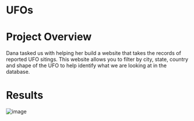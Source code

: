 # UFOs
# Project Overview
Dana tasked us with helping her build a website that takes the records of reported UFO sitings. This website allows you to filter by city, state, country and shape of the UFO to help identify what we are looking at in the database.

# Results
![image](https://user-images.githubusercontent.com/91299736/144956737-e1bd636f-7e55-45d9-920e-65744a3e47b6.png)
